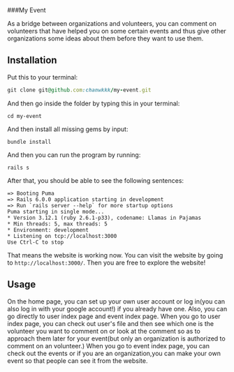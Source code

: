 ###My Event 

As a bridge between organizations and volunteers, you can comment on volunteers that have helped you on some certain events and thus give other organizations some ideas about them before they want to use them. 


## Installation

Put this to your terminal:

```ruby
git clone git@github.com:chanwkkk/my-event.git
```

And then go inside the folder by typing this in your terminal:

```
cd my-event
```

And then install all missing gems by input:
```
bundle install
```

And then you can run the program by running:

```
rails s
```
After that, you should be able to see the following sentences:

```
=> Booting Puma
=> Rails 6.0.0 application starting in development
=> Run `rails server --help` for more startup options
Puma starting in single mode...
* Version 3.12.1 (ruby 2.6.1-p33), codename: Llamas in Pajamas
* Min threads: 5, max threads: 5
* Environment: development
* Listening on tcp://localhost:3000
Use Ctrl-C to stop
```
That means the website is working now. You can visit the website by going to 
`http://localhost:3000/`. Then you are free to explore the website!

## Usage

On the home page, you can set up your own user account or log in(you can also log in with your google account!) if you already have one. Also, you can go directly to user index page and event index page. 
When you go to user index page, you can check out user's file and then see which one is the volunteer you want to comment on or look at the comment so as to approach them later for your event(but only an organization is authorized to comment on an volunteer.)
When you go to event index page, you can check out the events or if you are an organization,you can make your own event so that people can see it from the website. 
